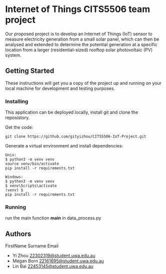 # Internet of Things CITS5506 team project
Our proposed project is to develop an Internet of Things (IoT) sensor to measure electricity generation from a small solar panel, which can then be analysed and extended to determine the potential generation at a specific location from a larger (residential-sized) rooftop solar photovoltaic (PV) system.

## Getting Started

These instructions will get you a copy of the project up and running on your local machine for development and testing purposes.

### Installing

This application can be deployed locally, install git and clone the reposistory.

Get the code:
```
git clone https://github.com/gityizhou/CITS5506-IoT-Project.git
```


Generate a virtual environment and install dependencies:
```
Unix:
$ python3 -m venv venv
source venv/bin/activate
pip install -r requirements.txt

Windows:
$ python3 -m venv venv
$ venv\Scripts\activate
(venv) $ _
pip install -r requirements.txt
```

### Running

run the main function __main__ in data_process.py


## Authors
 
FirstName	  Surname       	Email
* Yi	      Zhou	          22302319@student.uwa.edu.au
* Megan	    Born	          22161695@student.uwa.edu.au
* Lin	      Bai	            22453145@student.uwa.edu.au


